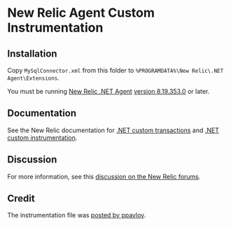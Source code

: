 # New Relic Agent Custom Instrumentation

## Installation

Copy `MySqlConnector.xml` from this folder to `%PROGRAMDATA%\New Relic\.NET Agent\Extensions`.

You must be running [New Relic .NET Agent](https://docs.newrelic.com/docs/agents/net-agent) [version 8.19.353.0](https://docs.newrelic.com/docs/release-notes/agent-release-notes/net-release-notes/net-agent-8193530) or later.

## Documentation

See the New Relic documentation for [.NET custom transactions](https://docs.newrelic.com/docs/agents/net-agent/instrumentation/net-custom-transactions)
and [.NET custom instrumentation](https://docs.newrelic.com/docs/agents/net-agent/instrumentation/net-custom-instrumentation).

## Discussion

For more information, see this [discussion on the New Relic forums](https://discuss.newrelic.com/t/integrate-custom-ado-net-provider-with-newrelic/39964).

## Credit

The instrumentation file was [posted by ppavlov](https://discuss.newrelic.com/t/feature-idea-support-mysqlconnector-driver-for-db-instrumentation/63414/8).
